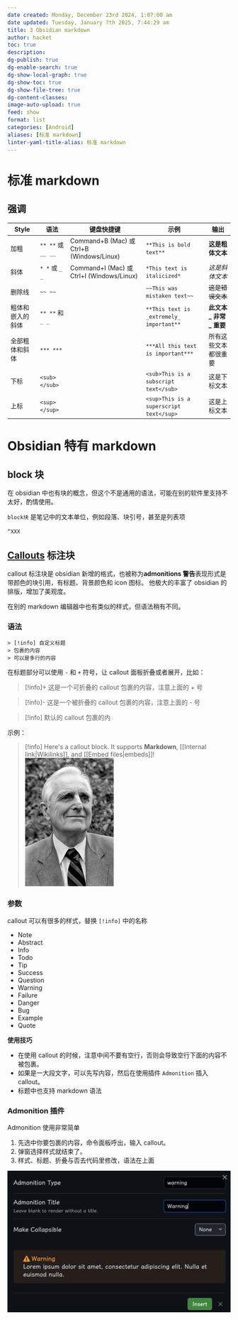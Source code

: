 ```yaml
---
date created: Monday, December 23rd 2024, 1:07:00 am
date updated: Tuesday, January 7th 2025, 7:44:29 am
title: 3 Obsidian markdown
author: hacket
toc: true
description: 
dg-publish: true
dg-enable-search: true
dg-show-local-graph: true
dg-show-toc: true
dg-show-file-tree: true
dg-content-classes: 
image-auto-upload: true
feed: show
format: list
categories: [Android]
aliases: [标准 markdown]
linter-yaml-title-alias: 标准 markdown
---
```


# 标准 markdown

## 强调

| Style    | 语法                | 键盘快捷键                                    | 示例                                       | 输出            |
| -------- | ----------------- | ---------------------------------------- | ---------------------------------------- | ------------- |
| 加粗       | `** **` 或 `__ __` | Command+B (Mac) 或 Ctrl+B (Windows/Linux) | `**This is bold text**`                  | **这是粗体文本**    |
| 斜体       | `* *` 或 `_ _`     | Command+I (Mac) 或 Ctrl+I (Windows/Linux) | `*This text is italicized*`              | _这是斜体文本_      |
| 删除线      | `~~ ~~`           |                                          | `~~This was mistaken text~~`             | ~~这是错误文本~~    |
| 粗体和嵌入的斜体 | `** **` 和 `_ _`   |                                          | `**This text is _extremely_ important**` | **此文本 _ 非常 _ 重要** |
| 全部粗体和斜体  | `*** ***`         |                                          | `***All this text is important***`       | 所有这些文本都很重要    |
| 下标       | `<sub> </sub>`    |                                          | `<sub>This is a subscript text</sub>`    | 这是下标文本        |
| 上标       | `<sup> </sup>`    |                                          | `<sup>This is a superscript text</sup>`  | 这是上标文本        |

# Obsidian 特有 markdown

## block 块

在 obsidian 中也有块的概念，但这个不是通用的语法，可能在别的软件里支持不太好，酌情使用。

`block块` 是笔记中的文本单位，例如段落、块引号，甚至是列表项

`^XXX`

## [Callouts](https://help.obsidian.md/Editing+and+formatting/Callouts) 标注块

callout 标注块是 obsidian 新增的格式，也被称为**admonitions 警告**表现形式是带颜色的块引用，有标题、背景颜色和 icon 图标。 他极大的丰富了 obsidian 的排版，增加了美观度。

在别的 markdown 编辑器中也有类似的样式，但语法稍有不同。

### 语法

```
> [!info] 自定义标题
> 包裹的内容
> 可以是多行的内容
```

在标题部分可以使用 `-` 和 `+` 符号，让 callout 面板折叠或者展开，比如：

> [!info]+ 这是一个可折叠的 callout
> 包裹的内容，注意上面的 + 号

> [!info]- 这是一个被折叠的 callout
> 包裹的内容，注意上面的 - 号

> [!info] 默认的 callout
> 包裹的内

示例：

> [!info]
> Here's a callout block.
> It supports **Markdown**, [[Internal link|Wikilinks]], and [[Embed files|embeds]]!
> ![](https://raw.githubusercontent.com/hacket/ObsidianOSS/master/obsidian/Engelbart.jpg)

### 参数

callout 可以有很多的样式，替换 `[!info]` 中的名称

- Note
- Abstract
- Info
- Todo
- Tip
- Success
- Question
- Warning
- Failure
- Danger
- Bug
- Example
- Quote

**使用技巧**

- 在使用 callout 的时候，注意中间不要有空行，否则会导致空行下面的内容不被包裹。
- 如果是一大段文字，可以先写内容，然后在使用插件 `Admonition` 插入 callout。
- 标题中也支持 markdown 语法

### Admonition 插件

Admonition 使用非常简单

1. 先选中你要包裹的内容，命令面板呼出，输入 callout。
2. 弹窗选择样式就结束了。
3. 样式、标题、折叠与否去代码里修改，语法在上面

![image.png|1000](https://raw.githubusercontent.com/hacket/ObsidianOSS/master/obsidian/20240224150859.png)
